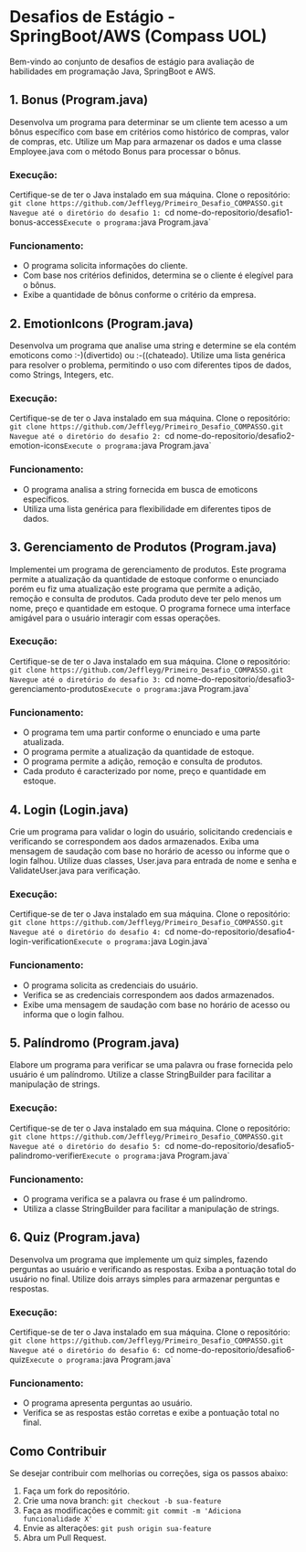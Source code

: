 # Desafios de Estágio - SpringBoot/AWS (Compass UOL)

Bem-vindo ao conjunto de desafios de estágio para avaliação de habilidades em programação Java, SpringBoot e AWS.

## 1. Bonus (Program.java)

Desenvolva um programa para determinar se um cliente tem acesso a um bônus específico com base em critérios como histórico de compras, valor de compras, etc. Utilize um Map para armazenar os dados e uma classe Employee.java com o método Bonus para processar o bônus.

### Execução:
Certifique-se de ter o Java instalado em sua máquina.
Clone o repositório: `git clone https://github.com/Jeffleyg/Primeiro_Desafio_COMPASSO.git
Navegue até o diretório do desafio 1: `cd nome-do-repositorio/desafio1-bonus-access`
Execute o programa: `java Program.java`

### Funcionamento:
- O programa solicita informações do cliente.
- Com base nos critérios definidos, determina se o cliente é elegível para o bônus.
- Exibe a quantidade de bônus conforme o critério da empresa.

## 2. EmotionIcons (Program.java)

Desenvolva um programa que analise uma string e determine se ela contém emoticons como :-)(divertido) ou :-((chateado). Utilize uma lista genérica para resolver o problema, permitindo o uso com diferentes tipos de dados, como Strings, Integers, etc.

### Execução:
Certifique-se de ter o Java instalado em sua máquina.
Clone o repositório: `git clone https://github.com/Jeffleyg/Primeiro_Desafio_COMPASSO.git
Navegue até o diretório do desafio 2: `cd nome-do-repositorio/desafio2-emotion-icons`
Execute o programa: `java Program.java`

### Funcionamento:
- O programa analisa a string fornecida em busca de emoticons específicos.
- Utiliza uma lista genérica para flexibilidade em diferentes tipos de dados.

## 3. Gerenciamento de Produtos (Program.java)

Implementei um programa de gerenciamento de produtos. Este programa permite a atualização da quantidade de estoque conforme o enunciado porém eu fiz uma atualização este programa que  permite a adição, remoção e consulta de produtos. Cada produto deve ter pelo menos um nome, preço e quantidade em estoque. O programa fornece uma interface amigável para o usuário interagir com essas operações.

### Execução:
Certifique-se de ter o Java instalado em sua máquina.
Clone o repositório: `git clone https://github.com/Jeffleyg/Primeiro_Desafio_COMPASSO.git
Navegue até o diretório do desafio 3: `cd nome-do-repositorio/desafio3-gerenciamento-produtos`
Execute o programa: `java Program.java`

### Funcionamento:
- O programa tem uma partir conforme o enunciado e uma parte atualizada.
- O programa permite a atualização da quantidade de estoque.
- O programa permite a adição, remoção e consulta de produtos.
- Cada produto é caracterizado por nome, preço e quantidade em estoque.

## 4. Login (Login.java)

Crie um programa para validar o login do usuário, solicitando credenciais e verificando se correspondem aos dados armazenados. Exiba uma mensagem de saudação com base no horário de acesso ou informe que o login falhou. Utilize duas classes, User.java para entrada de nome e senha e ValidateUser.java para verificação.

### Execução:
Certifique-se de ter o Java instalado em sua máquina.
Clone o repositório: `git clone https://github.com/Jeffleyg/Primeiro_Desafio_COMPASSO.git
Navegue até o diretório do desafio 4: `cd nome-do-repositorio/desafio4-login-verification`
Execute o programa: `java Login.java`

### Funcionamento:
- O programa solicita as credenciais do usuário.
- Verifica se as credenciais correspondem aos dados armazenados.
- Exibe uma mensagem de saudação com base no horário de acesso ou informa que o login falhou.

## 5. Palíndromo (Program.java)

Elabore um programa para verificar se uma palavra ou frase fornecida pelo usuário é um palíndromo. Utilize a classe StringBuilder para facilitar a manipulação de strings.

### Execução:
Certifique-se de ter o Java instalado em sua máquina.
Clone o repositório: `git clone https://github.com/Jeffleyg/Primeiro_Desafio_COMPASSO.git
Navegue até o diretório do desafio 5: `cd nome-do-repositorio/desafio5-palindromo-verifier`
Execute o programa: `java Program.java`

### Funcionamento:
- O programa verifica se a palavra ou frase é um palíndromo.
- Utiliza a classe StringBuilder para facilitar a manipulação de strings.

## 6. Quiz (Program.java)

Desenvolva um programa que implemente um quiz simples, fazendo perguntas ao usuário e verificando as respostas. Exiba a pontuação total do usuário no final. Utilize dois arrays simples para armazenar perguntas e respostas.

### Execução:
Certifique-se de ter o Java instalado em sua máquina.
Clone o repositório: `git clone https://github.com/Jeffleyg/Primeiro_Desafio_COMPASSO.git
Navegue até o diretório do desafio 6: `cd nome-do-repositorio/desafio6-quiz`
Execute o programa: `java Program.java`

### Funcionamento:
- O programa apresenta perguntas ao usuário.
- Verifica se as respostas estão corretas e exibe a pontuação total no final.

## Como Contribuir

Se desejar contribuir com melhorias ou correções, siga os passos abaixo:

1. Faça um fork do repositório.
2. Crie uma nova branch: `git checkout -b sua-feature`
3. Faça as modificações e commit: `git commit -m 'Adiciona funcionalidade X'`
4. Envie as alterações: `git push origin sua-feature`
5. Abra um Pull Request.


